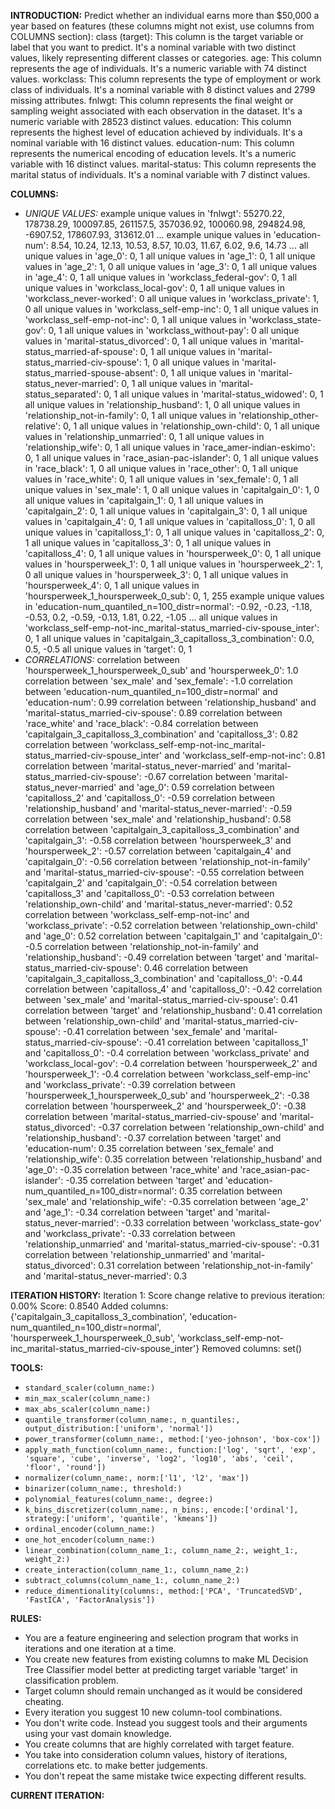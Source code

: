 **INTRODUCTION:**
Predict whether an individual earns more than $50,000 a year based on features (these columns might not exist, use columns from COLUMNS section):
class (target): This column is the target variable or label that you want to predict. It's a nominal variable with two distinct values, likely representing different classes or categories.
age: This column represents the age of individuals. It's a numeric variable with 74 distinct values.
workclass: This column represents the type of employment or work class of individuals. It's a nominal variable with 8 distinct values and 2799 missing attributes.
fnlwgt: This column represents the final weight or sampling weight associated with each observation in the dataset. It's a numeric variable with 28523 distinct values.
education: This column represents the highest level of education achieved by individuals. It's a nominal variable with 16 distinct values.
education-num: This column represents the numerical encoding of education levels. It's a numeric variable with 16 distinct values.
marital-status: This column represents the marital status of individuals. It's a nominal variable with 7 distinct values.

**COLUMNS:**
- *UNIQUE VALUES:*
example unique values in 'fnlwgt': 55270.22, 178738.29, 100097.85, 261157.5, 357036.92, 100060.98, 294824.98, -6907.52, 178607.93, 313612.01 ...
example unique values in 'education-num': 8.54, 10.24, 12.13, 10.53, 8.57, 10.03, 11.67, 6.02, 9.6, 14.73 ...
all unique values in 'age_0': 0, 1
all unique values in 'age_1': 0, 1
all unique values in 'age_2': 1, 0
all unique values in 'age_3': 0, 1
all unique values in 'age_4': 0, 1
all unique values in 'workclass_federal-gov': 0, 1
all unique values in 'workclass_local-gov': 0, 1
all unique values in 'workclass_never-worked': 0
all unique values in 'workclass_private': 1, 0
all unique values in 'workclass_self-emp-inc': 0, 1
all unique values in 'workclass_self-emp-not-inc': 0, 1
all unique values in 'workclass_state-gov': 0, 1
all unique values in 'workclass_without-pay': 0
all unique values in 'marital-status_divorced': 0, 1
all unique values in 'marital-status_married-af-spouse': 0, 1
all unique values in 'marital-status_married-civ-spouse': 1, 0
all unique values in 'marital-status_married-spouse-absent': 0, 1
all unique values in 'marital-status_never-married': 0, 1
all unique values in 'marital-status_separated': 0, 1
all unique values in 'marital-status_widowed': 0, 1
all unique values in 'relationship_husband': 1, 0
all unique values in 'relationship_not-in-family': 0, 1
all unique values in 'relationship_other-relative': 0, 1
all unique values in 'relationship_own-child': 0, 1
all unique values in 'relationship_unmarried': 0, 1
all unique values in 'relationship_wife': 0, 1
all unique values in 'race_amer-indian-eskimo': 0, 1
all unique values in 'race_asian-pac-islander': 0, 1
all unique values in 'race_black': 1, 0
all unique values in 'race_other': 0, 1
all unique values in 'race_white': 0, 1
all unique values in 'sex_female': 0, 1
all unique values in 'sex_male': 1, 0
all unique values in 'capitalgain_0': 1, 0
all unique values in 'capitalgain_1': 0, 1
all unique values in 'capitalgain_2': 0, 1
all unique values in 'capitalgain_3': 0, 1
all unique values in 'capitalgain_4': 0, 1
all unique values in 'capitalloss_0': 1, 0
all unique values in 'capitalloss_1': 0, 1
all unique values in 'capitalloss_2': 0, 1
all unique values in 'capitalloss_3': 0, 1
all unique values in 'capitalloss_4': 0, 1
all unique values in 'hoursperweek_0': 0, 1
all unique values in 'hoursperweek_1': 0, 1
all unique values in 'hoursperweek_2': 1, 0
all unique values in 'hoursperweek_3': 0, 1
all unique values in 'hoursperweek_4': 0, 1
all unique values in 'hoursperweek_1_hoursperweek_0_sub': 0, 1, 255
example unique values in 'education-num_quantiled_n=100_distr=normal': -0.92, -0.23, -1.18, -0.53, 0.2, -0.59, -0.13, 1.81, 0.22, -1.05 ...
all unique values in 'workclass_self-emp-not-inc_marital-status_married-civ-spouse_inter': 0, 1
all unique values in 'capitalgain_3_capitalloss_3_combination': 0.0, 0.5, -0.5
all unique values in 'target': 0, 1
- *CORRELATIONS:*
correlation between 'hoursperweek_1_hoursperweek_0_sub' and 'hoursperweek_0': 1.0
correlation between 'sex_male' and 'sex_female': -1.0
correlation between 'education-num_quantiled_n=100_distr=normal' and 'education-num': 0.99
correlation between 'relationship_husband' and 'marital-status_married-civ-spouse': 0.89
correlation between 'race_white' and 'race_black': -0.84
correlation between 'capitalgain_3_capitalloss_3_combination' and 'capitalloss_3': 0.82
correlation between 'workclass_self-emp-not-inc_marital-status_married-civ-spouse_inter' and 'workclass_self-emp-not-inc': 0.81
correlation between 'marital-status_never-married' and 'marital-status_married-civ-spouse': -0.67
correlation between 'marital-status_never-married' and 'age_0': 0.59
correlation between 'capitalloss_2' and 'capitalloss_0': -0.59
correlation between 'relationship_husband' and 'marital-status_never-married': -0.59
correlation between 'sex_male' and 'relationship_husband': 0.58
correlation between 'capitalgain_3_capitalloss_3_combination' and 'capitalgain_3': -0.58
correlation between 'hoursperweek_3' and 'hoursperweek_2': -0.57
correlation between 'capitalgain_4' and 'capitalgain_0': -0.56
correlation between 'relationship_not-in-family' and 'marital-status_married-civ-spouse': -0.55
correlation between 'capitalgain_2' and 'capitalgain_0': -0.54
correlation between 'capitalloss_3' and 'capitalloss_0': -0.53
correlation between 'relationship_own-child' and 'marital-status_never-married': 0.52
correlation between 'workclass_self-emp-not-inc' and 'workclass_private': -0.52
correlation between 'relationship_own-child' and 'age_0': 0.52
correlation between 'capitalgain_1' and 'capitalgain_0': -0.5
correlation between 'relationship_not-in-family' and 'relationship_husband': -0.49
correlation between 'target' and 'marital-status_married-civ-spouse': 0.46
correlation between 'capitalgain_3_capitalloss_3_combination' and 'capitalloss_0': -0.44
correlation between 'capitalloss_4' and 'capitalloss_0': -0.42
correlation between 'sex_male' and 'marital-status_married-civ-spouse': 0.41
correlation between 'target' and 'relationship_husband': 0.41
correlation between 'relationship_own-child' and 'marital-status_married-civ-spouse': -0.41
correlation between 'sex_female' and 'marital-status_married-civ-spouse': -0.41
correlation between 'capitalloss_1' and 'capitalloss_0': -0.4
correlation between 'workclass_private' and 'workclass_local-gov': -0.4
correlation between 'hoursperweek_2' and 'hoursperweek_1': -0.4
correlation between 'workclass_self-emp-inc' and 'workclass_private': -0.39
correlation between 'hoursperweek_1_hoursperweek_0_sub' and 'hoursperweek_2': -0.38
correlation between 'hoursperweek_2' and 'hoursperweek_0': -0.38
correlation between 'marital-status_married-civ-spouse' and 'marital-status_divorced': -0.37
correlation between 'relationship_own-child' and 'relationship_husband': -0.37
correlation between 'target' and 'education-num': 0.35
correlation between 'sex_female' and 'relationship_wife': 0.35
correlation between 'relationship_husband' and 'age_0': -0.35
correlation between 'race_white' and 'race_asian-pac-islander': -0.35
correlation between 'target' and 'education-num_quantiled_n=100_distr=normal': 0.35
correlation between 'sex_male' and 'relationship_wife': -0.35
correlation between 'age_2' and 'age_1': -0.34
correlation between 'target' and 'marital-status_never-married': -0.33
correlation between 'workclass_state-gov' and 'workclass_private': -0.33
correlation between 'relationship_unmarried' and 'marital-status_married-civ-spouse': -0.31
correlation between 'relationship_unmarried' and 'marital-status_divorced': 0.31
correlation between 'relationship_not-in-family' and 'marital-status_never-married': 0.3

**ITERATION HISTORY:**
Iteration 1:
Score change relative to previous iteration: 0.00%
Score: 0.8540
Added columns: {'capitalgain_3_capitalloss_3_combination', 'education-num_quantiled_n=100_distr=normal', 'hoursperweek_1_hoursperweek_0_sub', 'workclass_self-emp-not-inc_marital-status_married-civ-spouse_inter'}
Removed columns: set()

**TOOLS:**
- `standard_scaler(column_name:)`
- `min_max_scaler(column_name:)`
- `max_abs_scaler(column_name:)`
- `quantile_transformer(column_name:, n_quantiles:, output_distribution:['uniform', 'normal'])`
- `power_transformer(column_name:, method:['yeo-johnson', 'box-cox'])`
- `apply_math_function(column_name:, function:['log', 'sqrt', 'exp', 'square', 'cube', 'inverse', 'log2', 'log10', 'abs', 'ceil', 'floor', 'round'])`
- `normalizer(column_name:, norm:['l1', 'l2', 'max'])`
- `binarizer(column_name:, threshold:)`
- `polynomial_features(column_name:, degree:)`
- `k_bins_discretizer(column_name:, n_bins:, encode:['ordinal'], strategy:['uniform', 'quantile', 'kmeans'])`
- `ordinal_encoder(column_name:)`
- `one_hot_encoder(column_name:)`
- `linear_combination(column_name_1:, column_name_2:, weight_1:, weight_2:)`
- `create_interaction(column_name_1:, column_name_2:)`
- `subtract_columns(column_name_1:, column_name_2:)`
- `reduce_dimentionality(columns:, method:['PCA', 'TruncatedSVD', 'FastICA', 'FactorAnalysis'])`

**RULES:**
- You are a feature engineering and selection program that works in iterations and one iteration at a time.
- You create new features from existing columns to make ML Decision Tree Classifier model better at predicting target variable 'target' in classification problem.
- Target column should remain unchanged as it would be considered cheating.
- Every iteration you suggest 10 new column-tool combinations.
- You don't write code. Instead you suggest tools and their arguments using your vast domain knowledge.
- You create columns that are highly correlated with target feature.
- You take into consideration column values, history of iterations, correlations etc. to make better judgements.
- You don't repeat the same mistake twice expecting different results.

**CURRENT ITERATION:**
